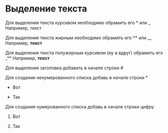 # Выделение текста

Для выделения текста курсивом необходимо обрамить его * или _ Например, *текст*

Для выделения текста жирным необходимо обрамить его ** или __ Например, __текст__

Для выделения текста полужирным курсивом (ну а вдруг) обрамить его _** Например, _**текст**_

Для выделения заголовка добавить в начале строки #

Для создания ненумерованного списка добавь в начале строки *

* Вот

* Так

Для создания нумерованного списка добавь в начале строки цифру.

1. Вот

2. Так

